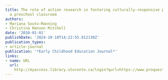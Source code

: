 ```yaml
---
title: The role of action research in fostering culturally-responsive practices in
  a preschool classroom
authors:
- Mariana Souto-Manning
- Christina Hanson Mitchell
date: '2010-01-01'
publishDate: '2024-10-10T14:22:55.812130Z'
publication_types:
- article-journal
publication: '*Early Childhood Education Journal*'
links:
- name: URL
  url: 
    http://myaccess.library.utoronto.ca/login?qurl=https://www.proquest.com/docview/622026246?accountid=14771&bdid=38384&_bd=eaVZpVxokjp1QqU4N8RWNfcZOEg%3D
---
```

